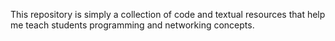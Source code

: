 This repository is simply a collection of code and textual resources that help me teach students programming and networking concepts. 
